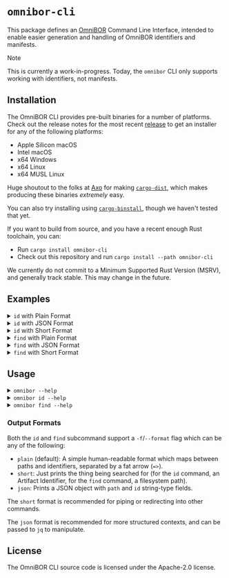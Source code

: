 
# `omnibor-cli`

This package defines an [OmniBOR] Command Line Interface, intended to enable
easier generation and handling of OmniBOR identifiers and manifests.

> [!NOTE]
> This is currently a work-in-progress. Today, the `omnibor` CLI only supports
> working with identifiers, not manifests.

## Installation

The OmniBOR CLI provides pre-built binaries for a number of platforms. Check
out the release notes for the most recent [release] to get an installer for
any of the following platforms:

- Apple Silicon macOS
- Intel macOS
- x64 Windows
- x64 Linux
- x64 MUSL Linux

Huge shoutout to the folks at [Axo] for making [`cargo-dist`], which makes
producing these binaries _extremely_ easy.

You can also try installing using [`cargo-binstall`], though we haven't
tested that yet.

If you want to build from source, and you have a recent enough Rust
toolchain, you can:

- Run `cargo install omnibor-cli`
- Check out this repository and run `cargo install --path omnibor-cli`

We currently do not commit to a Minimum Supported Rust Version (MSRV),
and generally track stable. This may change in the future.

## Examples



<details>
<summary><code>id</code> with Plain Format</summary>

```sh
$ omnibor id Cargo.toml
# Cargo.toml => gitoid:blob:sha256:c54d66281dea2bf213083f9bd3345d89dc6657fa554b1c9ef14cfe4bab14893f
```
</details>



<details>
<summary><code>id</code> with JSON Format</summary>

```sh
$ omnibor id Cargo.toml -f json
# {"id":"gitoid:blob:sha256:c54d66281dea2bf213083f9bd3345d89dc6657fa554b1c9ef14cfe4bab14893f","path":"Cargo.toml"}
```
</details>



<details>
<summary><code>id</code> with Short Format</summary>

```sh
$ omnibor id Cargo.toml -f short
# gitoid:blob:sha256:c54d66281dea2bf213083f9bd3345d89dc6657fa554b1c9ef14cfe4bab14893f
```
</details>



<details>
<summary><code>find</code> with Plain Format</summary>

```sh
$ omnibor find gitoid:blob:sha256:c54d66281dea2bf213083f9bd3345d89dc6657fa554b1c9ef14cfe4bab14893f .
# gitoid:blob:sha256:c54d66281dea2bf213083f9bd3345d89dc6657fa554b1c9ef14cfe4bab14893f => ./Cargo.toml
```
</details>



<details>
<summary><code>find</code> with JSON Format</summary>

```sh
$ omnibor find gitoid:blob:sha256:c54d66281dea2bf213083f9bd3345d89dc6657fa554b1c9ef14cfe4bab14893f . -f json
# {"id":"gitoid:blob:sha256:c54d66281dea2bf213083f9bd3345d89dc6657fa554b1c9ef14cfe4bab14893f","path":"./Cargo.toml"}
```
</details>



<details>
<summary><code>find</code> with Short Format</summary>

```sh
$ omnibor find gitoid:blob:sha256:c54d66281dea2bf213083f9bd3345d89dc6657fa554b1c9ef14cfe4bab14893f . -f short
# ./Cargo.toml
```
</details>

## Usage

<details>
<summary><code>omnibor --help</code></summary>

```
Usage: omnibor [OPTIONS] <COMMAND>

Commands:
  id    For files, prints their Artifact ID. For directories, recursively prints IDs for all files under it
  find  Find file matching an Artifact ID
  help  Print this message or the help of the given subcommand(s)

Options:
  -b, --buffer <BUFFER>  How many print messages to buffer at one time, tunes printing perf
  -h, --help             Print help
  -V, --version          Print version
```
</details>

<details>
<summary><code>omnibor id --help</code></summary>

```
For files, prints their Artifact ID. For directories, recursively prints IDs for all files under it

Usage: omnibor id [OPTIONS] <PATH>

Arguments:
  <PATH>  Path to identify

Options:
  -f, --format <FORMAT>  Output format (can be "plain", "short", or "json") [default: plain]
  -H, --hash <HASH>      Hash algorithm (can be "sha256") [default: sha256]
  -h, --help             Print help
```
</details>

<details>
<summary><code>omnibor find --help</code></summary>

```
Find file matching an Artifact ID

Usage: omnibor find [OPTIONS] <URL> <PATH>

Arguments:
  <URL>   `gitoid` URL to match
  <PATH>  The root path to search under

Options:
  -f, --format <FORMAT>  Output format (can be "plain", "short", or "json") [default: plain]
  -h, --help             Print help
```
</details>

### Output Formats

Both the `id` and `find` subcommand support a `-f`/`--format` flag which can be
any of the following:

- `plain` (default): A simple human-readable format which maps between
  paths and identifiers, separated by a fat arrow (`=>`).
- `short`: Just prints the thing being searched for (for the `id` command, an
  Artifact Identifier, for the `find` command, a filesystem path).
- `json`: Prints a JSON object with `path` and `id` string-type fields.

The `short` format is recommended for piping or redirecting into other commands.

The `json` format is recommended for more structured contexts, and can be
passed to `jq` to manipulate.

## License

The OmniBOR CLI source code is licensed under the Apache-2.0 license.

[OmniBOR]: https://omnibor.io
[release]: https://github.com/omnibor/omnibor-rs/releases
[Axo]: https://axo.dev/
[`cargo-dist`]: https://github.com/axodotdev/cargo-dist
[`cargo-binstall`]: https://github.com/cargo-bins/cargo-binstall
